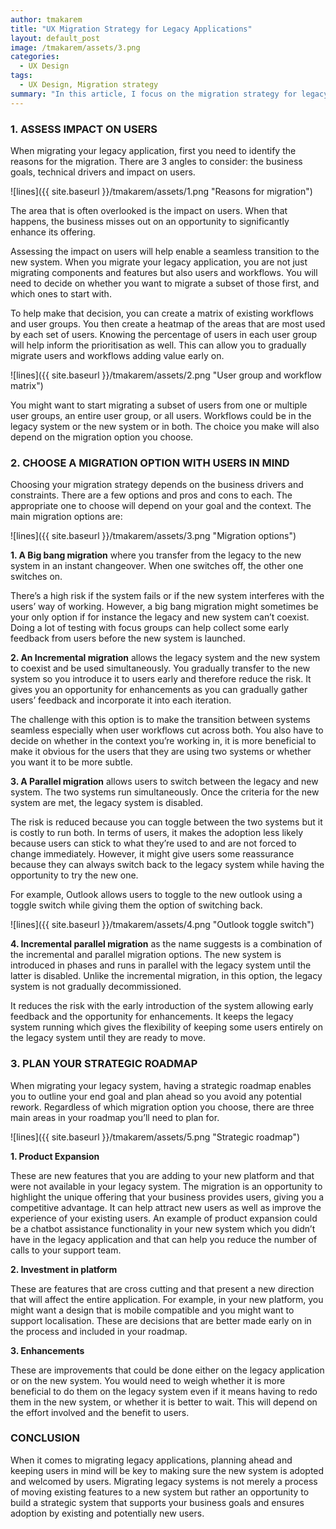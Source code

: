 ```yaml
---
author: tmakarem
title: "UX Migration Strategy for Legacy Applications"
layout: default_post
image: /tmakarem/assets/3.png
categories:
  - UX Design
tags:
  - UX Design, Migration strategy
summary: "In this article, I focus on the migration strategy for legacy applications from a UX perspective and highlight the elements that businesses should think about."
---
```


### 1. ASSESS IMPACT ON USERS

When migrating your legacy application, first you need to identify the reasons for the migration. There are 3 angles to consider: the business goals, technical drivers and impact on users.

![lines]({{ site.baseurl }}/tmakarem/assets/1.png "Reasons for migration")

The area that is often overlooked is the impact on users. When that happens, the business misses out on an opportunity to significantly enhance its offering.

Assessing the impact on users will help enable a seamless transition to the new system. When you migrate your legacy application, you are not just migrating components and features but also users and workflows. You will need to decide on whether you want to migrate a subset of those first, and which ones to start with.

To help make that decision, you can create a matrix of existing workflows and user groups. You then create a heatmap of the areas that are most used by each set of users. Knowing the percentage of users in each user group will help inform the prioritisation as well. This can allow you to gradually migrate users and workflows adding value early on.

![lines]({{ site.baseurl }}/tmakarem/assets/2.png "User group and workflow matrix")

You might want to start migrating a subset of users from one or multiple user groups, an entire user group, or all users. Workflows could be in the legacy system or the new system or in both. The choice you make will also depend on the migration option you choose.

### 2. CHOOSE A MIGRATION OPTION WITH USERS IN MIND

Choosing your migration strategy depends on the business drivers and constraints. There are a few options and pros and cons to each. The appropriate one to choose will depend on your goal and the context. The main migration options are:

![lines]({{ site.baseurl }}/tmakarem/assets/3.png "Migration options")

**1. A Big bang migration** where you transfer from the legacy to the new system in an instant changeover. When one switches off, the other one switches on. 

There’s a high risk if the system fails or if the new system interferes with the users’ way of working. However, a big bang migration might sometimes be your only option if for instance the legacy and new system can’t coexist. Doing a lot of testing with focus groups can help collect some early feedback from users before the new system is launched.

**2. An Incremental migration** allows the legacy system and the new system to coexist and be used simultaneously. You gradually transfer to the new system so you introduce it to users early and therefore reduce the risk. It gives you an opportunity for enhancements as you can gradually gather users’ feedback and incorporate it into each iteration.

The challenge with this option is to make the transition between systems seamless especially when user workflows cut across both. You also have to decide on whether in the context you’re working in, it is more beneficial to make it obvious for the users that they are using two systems or whether you want it to be more subtle.

**3. A Parallel migration** allows users to switch between the legacy and new system. The two systems run simultaneously. Once the criteria for the new system are met, the legacy system is disabled.

The risk is reduced because you can toggle between the two systems but it is costly to run both. In terms of users, it makes the adoption less likely because users can stick to what they’re used to and are not forced to change immediately. However, it might give users some reassurance because they can always switch back to the legacy system while having the opportunity to try the new one. 

For example, Outlook allows users to toggle to the new outlook using a toggle switch  while giving them the option of switching back.

![lines]({{ site.baseurl }}/tmakarem/assets/4.png "Outlook toggle switch")

**4. Incremental parallel migration** as the name suggests is a combination of the incremental and parallel migration options. The new system is introduced in phases  and runs in parallel with the legacy system until the latter is disabled. Unlike the incremental migration, in this option, the legacy system is not gradually decommissioned.

It reduces the risk with the early introduction of the system allowing early feedback and the opportunity for enhancements. It keeps the legacy system running which gives the flexibility of keeping some users entirely on the legacy system until they are ready to move.

### 3. PLAN YOUR STRATEGIC ROADMAP

When migrating your legacy system, having a strategic roadmap enables you to outline your end goal and plan ahead so you avoid any potential rework. Regardless of which migration option you choose, there are three main areas in your roadmap you’ll need to plan for.

![lines]({{ site.baseurl }}/tmakarem/assets/5.png "Strategic roadmap")

**1. Product Expansion**

These are new features that you are adding to your new platform and that were not available in your legacy system. The migration is an opportunity to highlight the unique offering that your business provides users, giving you a competitive advantage. It can help attract new users as well as improve the experience of your existing users. An example of product expansion could be a chatbot assistance functionality in your new system which you didn’t have in the legacy application and that can help you reduce the number of calls to your support team.

**2. Investment in platform**

These are features that are cross cutting and that present a new direction that will affect the entire application. For example, in your new platform, you might want a design that is mobile compatible and you might want to support localisation. These are decisions that are better made early on in the process and included in your roadmap.

**3. Enhancements**

These are improvements that could be done either on the legacy application or on the new system. You would need to weigh whether it is more beneficial to do them on the legacy system even if it means having to redo them in the new system, or whether it is better to wait. This will depend on the effort involved and the benefit to users.

### CONCLUSION

When it comes to migrating legacy applications, planning ahead and keeping users in mind will be key to making sure the new system is adopted and welcomed by users. Migrating legacy systems is not merely a process of moving existing features to a new system but rather an opportunity to build a strategic system that supports your business goals and ensures adoption by existing and potentially new users.
